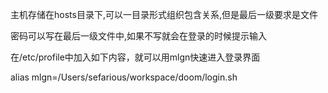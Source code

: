主机存储在hosts目录下,可以一目录形式组织包含关系,但是最后一级要求是文件

密码可以写在最后一级文件中,如果不写就会在登录的时候提示输入

在/etc/profile中加入如下内容，就可以用mlgn快速进入登录界面

alias mlgn=/Users/sefarious/workspace/doom/login.sh
